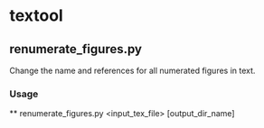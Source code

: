 # textool

## renumerate_figures.py
Change the name and references for all numerated figures in text.
### Usage
** renumerate_figures.py <input_tex_file> [output_dir_name]

